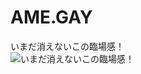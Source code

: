 # AME.GAY
いまだ消えないこの臨場感！<br>
<img class="apng-image" src="http://www.ame.gay/amegay.gif" alt="いまだ消えないこの臨場感！">
